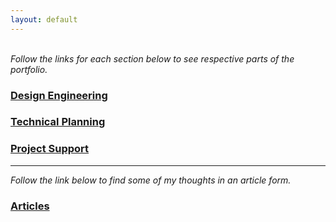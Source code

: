 ```yaml
---
layout: default
---
```


<br> 
<em>Follow the links for each section below to see respective parts of the portfolio.</em>

<!---##
### Reshaping

Reshaping is what I call rethinking through AM. 
Additive manufacturing and topology optimization of mining parts. 
-->

### <a href="https://hvleifsson.github.io/Design_Engineering">Design Engineering</a>

### <a href="https://hvleifsson.github.io/Technical_Planning">Technical Planning</a>

### <a href="https://hvleifsson.github.io/Project_Support">Project Support</a>


<!---##
### Technical Writing

### Technical Advisory
-->

------------------------------------------------------------------------------------------------------------------------------------
<em>Follow the link below to find some of my thoughts in an article form.</em>
### <a href="hvleifsson.github.io/articles/">Articles</a>

<!---##
<p align="center">
  <img width="460" height="300" src="images/manifold_single_transparent.png">
</p>

<a href="https://lup.lub.lu.se/student-papers/search/publication/8915962">https://lup.lub.lu.se/student-papers/search/publication/8915962</a>




------------------------------------------------------------------------------------------------------------------------------------
<em>Follow the link below to find videos on engineering software and tools.</em>
### <a href="hvleifsson.github.io/articles/">Educationals</a>

------------------------------------------------------------------------------------------------------------------------------------
<em>Follow the link below to find useful engineering links and downloads.</em>
### <a href="hvleifsson.github.io/articles/">Useful links and downloads</a>

-->







<br> 
 
<br> 
 
<br> 
 
<br> 
 
<br> 
 
<br> 
 
<br> 
 
<br> 
 
<br> 
